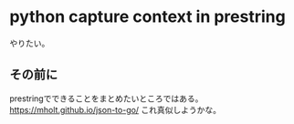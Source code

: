 # python capture context in prestring

やりたい。

## その前に

prestringでできることをまとめたいところではある。
https://mholt.github.io/json-to-go/ これ真似しようかな。

